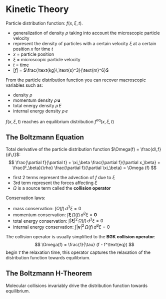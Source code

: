 # Kinetic Theory 
Particle distribution function: $f(x, \xi, t)$.
- generalization of density $\rho$ taking into account the microscopic particle velocity
- represent the density of particles with a certain velocity $\xi$ at a certain position $x$ for time $t$
- $x$ = particle position
- $\xi$ = microscopic particle velocity
- $t$ = time
- [$f$] = $\frac{\text{kg}\,\text{s}^3}{\text{m}^6}$ 

From the particle distribution function you can recover macroscopic variables such as:
- density $\rho$
- momentum density $\rho\,\mathbf{u}$
- total energy density $\rho\,E$
- internal energy density $\rho\,e$

$f(x, \xi, t)$ reaches an equilibrium distribution $f^\text{eq}(x, \xi, t)$

## The Boltzmann Equation
Total derivative of the particle distribution function $\Omega(f) = \frac{d\,f}{d\,t}$:
$$
\frac{\partial f}{\partial t} + \xi_\beta \frac{\partial f}{\partial x_\beta} + \frac{F_\beta}{\rho} \frac{\partial f}{\partial \xi_\beta} = \Omega (f)
$$
- first 2 terms represent the advection of $f$ due to $\xi$
- 3rd term represent the forces affecting $\xi$
- $\Omega$ is a source term called the **collision operator**

Conservation laws:
- mass conservation: $\int \Omega(f)\, d^3\xi = 0$
- momentum conservation: $\int \mathbf{\xi}\, \Omega(f)\, d^3\xi = \mathbf{0}$
- total energy conservation: $\int |\mathbf{\xi}|^2\, \Omega(f)\, d^3\xi = 0$
- internal energy conservation: $\int |\mathbf{v}|^2\, \Omega(f)\, d^3\xi = 0$

The collision operator is usually simplified to the **BGK collision operator**:
$$
\Omega(f) = \frac{1}{\tau} (f - f^\text{eq})
$$
begin $\tau$ the relaxation time, this operator captures the relaxation of the distribution function towards equilibrium.

## The Boltzmann H-Theorem
Molecular collisions invariably drive the distribution function towards equilibrium.
